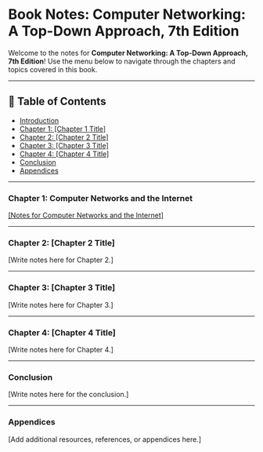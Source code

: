 # Book Notes: Computer Networking: A Top-Down Approach, 7th Edition

Welcome to the notes for **Computer Networking: A Top-Down Approach, 7th Edition**! Use the menu below to navigate through the chapters and topics covered in this book.

---

## 📖 Table of Contents

- [Introduction](#introduction)
- [Chapter 1: [Chapter 1 Title]](#chapter-1-title)
- [Chapter 2: [Chapter 2 Title]](#chapter-2-title)
- [Chapter 3: [Chapter 3 Title]](#chapter-3-title)
- [Chapter 4: [Chapter 4 Title]](#chapter-4-title)
- [Conclusion](#conclusion)
- [Appendices](#appendices)

---

### Chapter 1: Computer Networks and the Internet
[[Notes for Computer Networks and the Internet]](https://github.com/QinWenYan1/Notes-from-Computer-Networking-A-Top-Down-Approach/tree/main/Chapter1)

---

### Chapter 2: [Chapter 2 Title]
[Write notes here for Chapter 2.]

---

### Chapter 3: [Chapter 3 Title]
[Write notes here for Chapter 3.]

---

### Chapter 4: [Chapter 4 Title]
[Write notes here for Chapter 4.]

---

### Conclusion
[Write notes here for the conclusion.]

---

### Appendices
[Add additional resources, references, or appendices here.]
